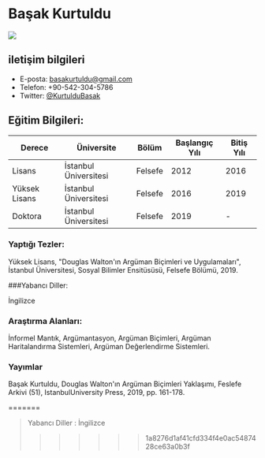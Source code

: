 # Başak Kurtuldu

![](https://avatars3.githubusercontent.com/u/47870917?s=460&v=49)

## iletişim bilgileri

- E-posta: [basakurtuldu@gmail.com](mailto:basakurtuldu@gmail.com)
- Telefon: +90-542-304-5786
- Twitter: [@KurtulduBasak](https://twitter.com/KurtulduBasak)


## Eğitim Bilgileri:

| Derece | Üniversite | Bölüm | Başlangıç Yılı | Bitiş Yılı |
| --- | --- | --- | --- | --- |
| Lisans | İstanbul Üniversitesi | Felsefe | 2012 | 2016 |
| Yüksek Lisans | İstanbul Üniversitesi | Felsefe | 2016 | 2019 |
| Doktora | İstanbul Üniversitesi | Felsefe | 2019 | - | 

### Yaptığı Tezler:

Yüksek Lisans, "Douglas Walton'ın Argüman Biçimleri ve Uygulamaları", İstanbul Üniversitesi, 
Sosyal Bilimler Ensitüsüsü, Felsefe Bölümü, 2019.

###Yabancı Diller: 

İngilizce 

### Araştırma Alanları:

İnformel Mantık, Argümantasyon, Argüman Biçimleri, Argüman Haritalandırma Sistemleri, 
Argüman Değerlendirme Sistemleri. 

### Yayımlar
Başak Kurtuldu, Douglas Walton'ın Argüman Biçimleri Yaklaşımı, Feslefe Arkivi (51),
IstanbulUniversity Press, 2019, pp. 161-178.

=======
> Yabancı Diller : İngilizce 
>>>>>>> 1a8276d1af41cfd334f4e0ac5487428ce63a0b3f
